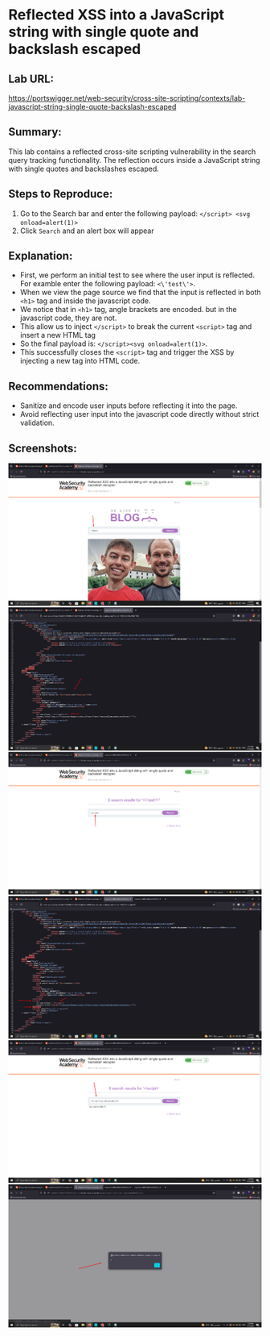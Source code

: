 # Reflected XSS into a JavaScript string with single quote and backslash escaped

## Lab URL:
https://portswigger.net/web-security/cross-site-scripting/contexts/lab-javascript-string-single-quote-backslash-escaped

## Summary:
This lab contains a reflected cross-site scripting vulnerability in the search query tracking functionality. The reflection occurs inside a JavaScript string with single quotes and backslashes escaped.

## Steps to Reproduce:
1. Go to the Search bar and enter the following payload: `</script> <svg onload=alert(1)>`
2. Click `Search` and an alert box will appear

## Explanation:
- First, we perform an initial test to see where the user input is reflected. For examble enter the following payload: `<\'test\'>`.
- When we view the page source we find that the input is reflected in both `<h1>` tag and inside the javascript code.
- We notice that in `<h1>` tag, angle brackets are encoded. but in the javascript code, they are not.
- This allow us to inject `</script>` to break the current `<script>` tag and insert a new HTML tag
- So the final payload is: `</script><svg onload=alert(1)>`.
- This successfully closes the `<script>` tag and trigger the XSS by injecting a new tag into HTML code.

## Recommendations:
- Sanitize and encode user inputs before reflecting it into the page.
- Avoid reflecting user input into the javascript code directly without strict validation.

## Screenshots:
![screenshot](https://raw.githubusercontent.com/abdalla-samir/Web-Vulnerabilities-Reports/main/my_learning_journey/XSS/report_four/report_images/image_one.png)
![screenshot](https://raw.githubusercontent.com/abdalla-samir/Web-Vulnerabilities-Reports/main/my_learning_journey/XSS/report_four/report_images/image_two.png)
![screenshot](https://raw.githubusercontent.com/abdalla-samir/Web-Vulnerabilities-Reports/main/my_learning_journey/XSS/report_four/report_images/image_three.png)
![screenshot](https://raw.githubusercontent.com/abdalla-samir/Web-Vulnerabilities-Reports/main/my_learning_journey/XSS/report_four/report_images/image_four.png)
![screenshot](https://raw.githubusercontent.com/abdalla-samir/Web-Vulnerabilities-Reports/main/my_learning_journey/XSS/report_four/report_images/image_five.png)
![screenshot](https://raw.githubusercontent.com/abdalla-samir/Web-Vulnerabilities-Reports/main/my_learning_journey/XSS/report_four/report_images/image_six.png)

